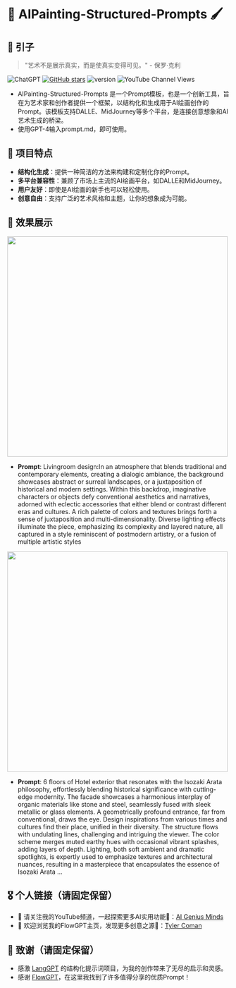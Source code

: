 # 🎨 AIPainting-Structured-Prompts 🖌️

## 🌌 引子
> "艺术不是展示真实，而是使真实变得可见。" - 保罗·克利

![ChatGPT](https://img.shields.io/badge/chatGPT-74aa9c?style=for-the-badge&logo=openai&logoColor=white)
[![GitHub stars](https://img.shields.io/github/stars/zhutyler21/AIPainting-Structured-Prompts?style=social)](https://github.com/zhutyler21/AIPainting-Structured-Prompts)
![version](https://img.shields.io/badge/version-1.0-blue)
![YouTube Channel Views](https://img.shields.io/youtube/channel/views/UCt0wyEJC7XbJCretDO-jacA)

- AIPainting-Structured-Prompts 是一个Prompt模板，也是一个创新工具，旨在为艺术家和创作者提供一个框架，以结构化和生成用于AI绘画创作的Prompt。该模板支持DALLE、MidJourney等多个平台，是连接创意想象和AI艺术生成的桥梁。
- 使用GPT-4输入prompt.md，即可使用。

## 📜 项目特点

- **结构化生成**：提供一种简洁的方法来构建和定制化你的Prompt。
- **多平台兼容性**：兼顾了市场上主流的AI绘画平台，如DALLE和MidJourney。
- **用户友好**：即使是AI绘画的新手也可以轻松使用。
- **创意自由**：支持广泛的艺术风格和主题，让你的想象成为可能。

## 🎨 效果展示
<img src="./previews/1.png" width="500">

- **Prompt**:
Livingroom design:In an atmosphere that blends traditional and contemporary elements, creating a dialogic ambiance, the background showcases abstract or surreal landscapes, or a juxtaposition of historical and modern settings. Within this backdrop, imaginative characters or objects defy conventional aesthetics and narratives, adorned with eclectic accessories that either blend or contrast different eras and cultures. A rich palette of colors and textures brings forth a sense of juxtaposition and multi-dimensionality. Diverse lighting effects illuminate the piece, emphasizing its complexity and layered nature, all captured in a style reminiscent of postmodern artistry, or a fusion of multiple artistic styles 

<img src="./previews/2.png" width="500">

- **Prompt**:
6 floors of Hotel exterior that resonates with the Isozaki Arata philosophy, effortlessly blending historical significance with cutting-edge modernity. The facade showcases a harmonious interplay of organic materials like stone and steel, seamlessly fused with sleek metallic or glass elements. A geometrically profound entrance, far from conventional, draws the eye. Design inspirations from various times and cultures find their place, unified in their diversity. The structure flows with undulating lines, challenging and intriguing the viewer. The color scheme merges muted earthy hues with occasional vibrant splashes, adding layers of depth. Lighting, both soft ambient and dramatic spotlights, is expertly used to emphasize textures and architectural nuances, resulting in a masterpiece that encapsulates the essence of Isozaki Arata 
...

## 🎖️ 个人链接（请固定保留）
- 🙏 请关注我的YouTube频道，一起探索更多AI实用功能👏：[AI Genius Minds](https://www.youtube.com/@AIGeniusMinds)
- 🙏 欢迎浏览我的FlowGPT主页，发现更多创意之源👏：[Tyler Coman](https://flowgpt.com/@tyler-coman)

## 🍁 致谢（请固定保留）
- 感激 [LangGPT](https://github.com/yzfly/LangGPT) 的结构化提示词项目，为我的创作带来了无尽的启示和灵感。
- 感谢 [FlowGPT](https://flowgpt.com/)，在这里我找到了许多值得分享的优质Prompt！

